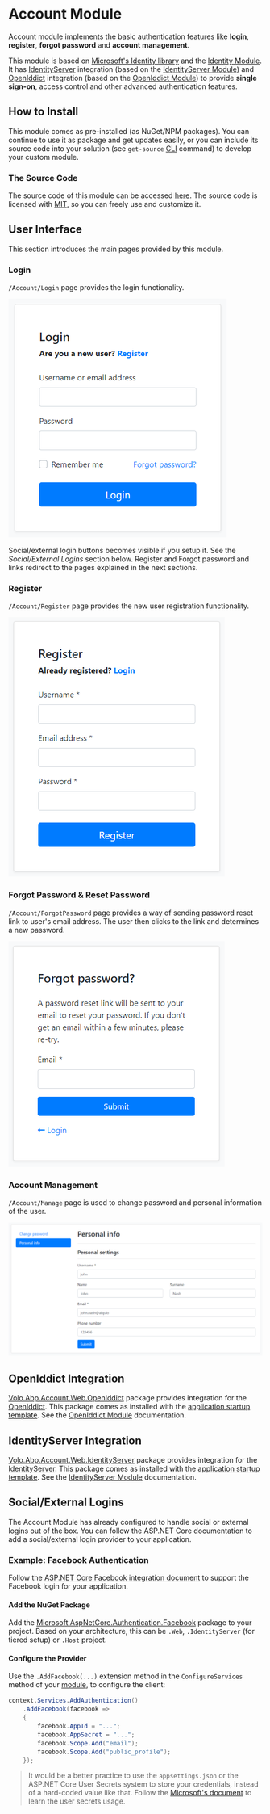 # Account Module

Account module implements the basic authentication features like **login**, **register**, **forgot password** and **account management**.

This module is based on [Microsoft's Identity library](https://docs.microsoft.com/en-us/aspnet/core/security/authentication/identity) and the [Identity Module](./identity.md). It has [IdentityServer](https://github.com/IdentityServer) integration (based on the [IdentityServer Module](./identity-server.md)) and [OpenIddict](https://github.com/openiddict) integration (based on the [OpenIddict Module](./openiddict.md)) to provide **single sign-on**, access control and other advanced authentication features.

## How to Install

This module comes as pre-installed (as NuGet/NPM packages). You can continue to use it as package and get updates easily, or you can include its source code into your solution (see `get-source` [CLI](../cli) command) to develop your custom module.

### The Source Code

The source code of this module can be accessed [here](https://github.com/abpframework/abp/tree/dev/modules/account). The source code is licensed with [MIT](https://choosealicense.com/licenses/mit/), so you can freely use and customize it.

## User Interface

This section introduces the main pages provided by this module.

### Login

`/Account/Login` page provides the login functionality.

![account-module-login](../images/account-module-login.png)

Social/external login buttons becomes visible if you setup it. See the *Social/External Logins* section below. Register and Forgot password and links redirect to the pages explained in the next sections.

### Register

`/Account/Register` page provides the new user registration functionality.

![account-module-register](../images/account-module-register.png)

### Forgot Password & Reset Password

`/Account/ForgotPassword` page provides a way of sending password reset link to user's email address. The user then clicks to the link and determines a new password.

![account-module-forgot-password](../images/account-module-forgot-password.png)

### Account Management

`/Account/Manage` page is used to change password and personal information of the user.

![account-module-manage-account](../images/account-module-manage-account.png)

## OpenIddict Integration

[Volo.Abp.Account.Web.OpenIddict](https://www.nuget.org/packages/Volo.Abp.Account.Web.OpenIddict) package provides integration for the [OpenIddict](https://github.com/openiddict). This package comes as installed with the [application startup template](../solution-templates/layered-web-application). See the [OpenIddict Module](./openiddict.md) documentation.

## IdentityServer Integration

[Volo.Abp.Account.Web.IdentityServer](https://www.nuget.org/packages/Volo.Abp.Account.Web.IdentityServer) package provides integration for the [IdentityServer](https://github.com/IdentityServer). This package comes as installed with the [application startup template](../Startup-Templates/Application.md). See the [IdentityServer Module](./identity-server.md) documentation.

## Social/External Logins

The Account Module has already configured to handle social or external logins out of the box. You can follow the ASP.NET Core documentation to add a social/external login provider to your application.

### Example: Facebook Authentication

Follow the [ASP.NET Core Facebook integration document](https://docs.microsoft.com/en-us/aspnet/core/security/authentication/social/facebook-logins) to support the Facebook login for your application.

#### Add the NuGet Package

Add the [Microsoft.AspNetCore.Authentication.Facebook](https://www.nuget.org/packages/Microsoft.AspNetCore.Authentication.Facebook) package to your project. Based on your architecture, this can be `.Web`, `.IdentityServer` (for tiered setup) or `.Host` project.

#### Configure the Provider

Use the `.AddFacebook(...)` extension method in the `ConfigureServices` method of your [module](../framework/architecture/modularity/basics.md), to configure the client:

````csharp
context.Services.AddAuthentication()
    .AddFacebook(facebook =>
    {
        facebook.AppId = "...";
        facebook.AppSecret = "...";
        facebook.Scope.Add("email");
        facebook.Scope.Add("public_profile");
    });
````

> It would be a better practice to use the `appsettings.json` or the ASP.NET Core User Secrets system to store your credentials, instead of a hard-coded value like that. Follow the [Microsoft's document](https://docs.microsoft.com/en-us/aspnet/core/security/authentication/social/facebook-logins) to learn the user secrets usage.
